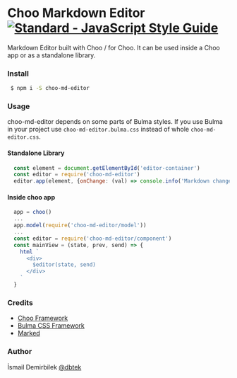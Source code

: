 Choo Markdown Editor [![Standard - JavaScript Style Guide](https://img.shields.io/badge/code%20style-standard-brightgreen.svg)](http://standardjs.com/)
===

Markdown Editor built with Choo / for Choo. It can be used inside a Choo app or as a standalone library.

### Install
```bash
 $ npm i -S choo-md-editor
```

### Usage
choo-md-editor depends on some parts of Bulma styles. If you use Bulma in your project use `choo-md-editor.bulma.css` instead of whole `choo-md-editor.css`.

#### Standalone Library
```js
  const element = document.getElementById('editor-container')
  const editor = require('choo-md-editor')
  editor.app(element, {onChange: (val) => console.info('Markdown changed', val)})
```

#### Inside choo app
```js
  app = choo()
  ...
  app.model(require('choo-md-editor/model'))
  ...
  const editor = require('choo-md-editor/component')
  const mainView = (state, prev, send) => {
    html `
      <div>
        $editor(state, send)
      </div>
    `
  }
```

### Credits
 - [Choo Framework](https://github.com/yoshuawuyts/choo)
 - [Bulma CSS Framework](http://bulma.io)
 - [Marked](https://github.com/chjj/marked)

### Author
İsmail Demirbilek [@dbtek](https://twitter.com/dbtek)
